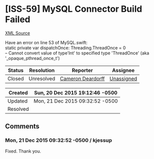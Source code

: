 # [ISS-59] MySQL Connector Build Failed

[XML Source](./xml/ISS-59.xml)
<p><p>Have an error on line 53 of MySQL.swift:<br/>
         static private var dispatchOnce: Threading.ThreadOnce = 0<br/>
         &#8211; Cannot convert value of type'Int' to specified type 'ThreadOnce' (aka '_opaque_pthread_once_t')</p></p>





Status|Resolution|Reporter|Assignee
------|----------|--------|--------
Closed|Unresolved|[Cameron Deardorff](camdeardorff)|[Unassigned]($-1)





Created|Sun, 20 Dec 2015 19:12:46 -0500
-------|--------------
Updated|Mon, 21 Dec 2015 09:32:52 -0500
Resolved|


## Comments




### Mon, 21 Dec 2015 09:32:52 -0500 / kjessup 

<p><p>Fixed. Thank you.</p></p>


